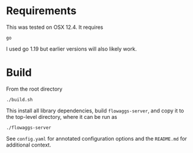 # Requirements

This was tested on OSX 12.4. It requires
```
go
```
I used go 1.19 but earlier versions will also likely work.

# Build 
From the root directory
```
./build.sh
```

This install all library dependencies, build `flowaggs-server`, and copy it to
the top-level directory, where it can be run as

`./flowaggs-server`

See `config.yaml` for annotated configuration options and the `README.md`
for additional context.

